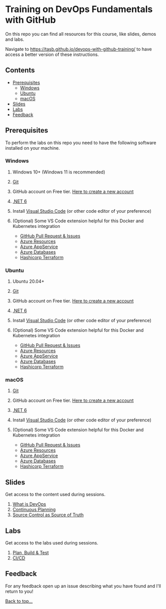 # Training on DevOps Fundamentals with GitHub

On this repo you can find all resources for this course, like slides, demos and labs.

Navigate to <https://tasb.github.io/devops-with-github-training/> to have access a better version of these instructions.

## Contents

- [Prerequisites](#prerequisites)
  - [Windows](#windows)
  - [Ubuntu](#ubuntu)
  - [macOS](#macos)
- [Slides](#slides)
- [Labs](#labs)
- [Feedback](#feedback)
  
## Prerequisites

To perform the labs on this repo you need to have the following software installed on your machine.

### Windows

1. Windows 10+ (Windows 11 is recommended)
2. [Git](https://git-scm.com/download/win)
3. GitHub account on Free tier. [Here to create a new account](https://github.com/join)
4. [.NET 6](https://dotnet.microsoft.com/en-us/download/dotnet/6.0)
5. Install [Visual Studio Code](https://code.visualstudio.com/) (or other code editor of your preference)
6. (Optional) Some VS Code extension helpful for this Docker and Kubernetes integration

    - [GitHub Pull Request & Issues](https://marketplace.visualstudio.com/items?itemName=ms-azuretools.vscode-docker)
    - [Azure Resources](https://marketplace.visualstudio.com/items?itemName=ms-azuretools.vscode-azureresourcegroups)
    - [Azure AppService](https://marketplace.visualstudio.com/items?itemName=ms-azuretools.vscode-azureappservice)
    - [Azure Databases](https://marketplace.visualstudio.com/items?itemName=ms-azuretools.vscode-cosmosdb)
    - [Hashicorp Terraform](https://marketplace.visualstudio.com/items?itemName=HashiCorp.terraform)

### Ubuntu

1. Ubuntu 20.04+
2. [Git](https://www.atlassian.com/git/tutorials/install-git#linux)
3. GitHub account on Free tier. [Here to create a new account](https://github.com/join)
4. [.NET 6](https://docs.microsoft.com/en-us/dotnet/core/install/linux-ubuntu#install-the-sdk)
5. Install [Visual Studio Code](https://code.visualstudio.com/) (or other code editor of your preference)
6. (Optional) Some VS Code extension helpful for this Docker and Kubernetes integration

    - [GitHub Pull Request & Issues](https://marketplace.visualstudio.com/items?itemName=ms-azuretools.vscode-docker)
    - [Azure Resources](https://marketplace.visualstudio.com/items?itemName=ms-azuretools.vscode-azureresourcegroups)
    - [Azure AppService](https://marketplace.visualstudio.com/items?itemName=ms-azuretools.vscode-azureappservice)
    - [Azure Databases](https://marketplace.visualstudio.com/items?itemName=ms-azuretools.vscode-cosmosdb)
    - [Hashicorp Terraform](https://marketplace.visualstudio.com/items?itemName=HashiCorp.terraform)

### macOS

1. [Git](https://git-scm.com/download/mac)
2. GitHub account on Free tier. [Here to create a new account](https://github.com/join)
3. [.NET 6](https://docs.microsoft.com/en-us/dotnet/core/install/macos)
4. Install [Visual Studio Code](https://code.visualstudio.com/) (or other code editor of your preference)
5. (Optional) Some VS Code extension helpful for this Docker and Kubernetes integration

    - [GitHub Pull Request & Issues](https://marketplace.visualstudio.com/items?itemName=ms-azuretools.vscode-docker)
    - [Azure Resources](https://marketplace.visualstudio.com/items?itemName=ms-azuretools.vscode-azureresourcegroups)
    - [Azure AppService](https://marketplace.visualstudio.com/items?itemName=ms-azuretools.vscode-azureappservice)
    - [Azure Databases](https://marketplace.visualstudio.com/items?itemName=ms-azuretools.vscode-cosmosdb)
    - [Hashicorp Terraform](https://marketplace.visualstudio.com/items?itemName=HashiCorp.terraform)

## Slides

Get access to the content used during sessions.

1. [What is DevOps](slides/session01.pdf)
2. [Continuous Planning](slides/Session02.pdf)
3. [Source Control as Source of Truth](slides/Session03.pdf)

## Labs

Get access to the labs used during sessions.

1. [Plan, Build & Test](labs/lab01.md)
2. [CI/CD](labs/lab02.md)

## Feedback

For any feedback open up an issue describing what you have found and I'll return to you!

[Back to top…](README.md#contents)
